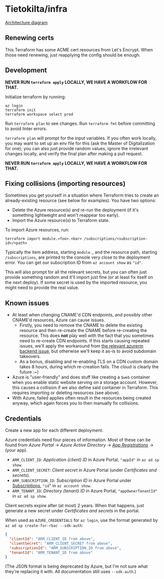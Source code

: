 # Tietokilta/infra

[Architecture diagram](https://miro.com/app/board/o9J_lVeCVWw=/)

## Renewing certs

This Terraform has some ACME cert resources from Let's Encrypt. When those need renewing, just reapplying the config
should be enough.

## Development

**NEVER RUN `terraform apply` LOCALLY, WE HAVE A WORKFLOW FOR THAT.**

Initialize terraform by running:
```shell
az login
terraform init
terraform workspace select prod
```

Run `terraform plan` to see changes. Run `terraform fmt` before committing to avoid linter errors.

`terraform plan` will prompt for the input variables. If you often work locally, you may want to set up an env file
for this (ask the Master of Digitalization for one); you can also just provide random values, ignore the irrelevant
changes locally, and verify the final plan after making a pull request.

**NEVER RUN `terraform apply` LOCALLY, WE HAVE A WORKFLOW FOR THAT.**

## Fixing collisions (importing resources)

Sometimes you get yourself in a situation where Terraform tries to create an already-existing resource (see below
for examples). You have two options:

- Delete the Azure resource(s) and re-run the deployment (if it's something lightweight and won't reappear too early).
- Import the Azure resource(s) to Terraform state.

To import Azure resources, run:

```shell
terraform import module.<foo>.<bar> /subscriptions/<subscription-id>/<path>
```

Typically the item address, starting `module.`, and the resource path, starting `/subscriptions`, are printed to
the console very close to the deployment error. You can get our subscription ID from `az account show` as `"id"`.

This will also prompt for all the relevant secrets, but you can often just provide something random and it'll
import just fine (or at least fix itself on the next deploy). If some secret is used by the imported resource, you
might need to provide the real value.

## Known issues

- At least when changing CNAME'd CDN endpoints, and possibly other CNAME'd resources, Azure can cause issues.
  - Firstly, you need to remove the CNAME to delete the existing resource and then re-create the CNAME before
    re-creating the resource. This does **not** play well with the fact that you sometimes need to re-create CDN
    endpoints. If this starts causing repeated issues, we'll apply the workaround from
    [the relevant azurerm backend issue](https://github.com/hashicorp/terraform-provider-azurerm/issues/11231), but
    otherwise we'll keep it as-is to avoid subdomain takeovers.
  - As a bonus, disabling and re-enabling TLS on a CDN custom domain takes 8 hours, during which re-creation fails.
    The cloud is clearly the future :~)
- Azure is "user-friendly" and does stuff like creating a `$web` container when you enable static website serving on
  a storage account. However, this causes a collision if we also define said container in Terraform. This requires
  importing or deleting resources (see above).
- With Azure, failed applies often result in the resources being created anyway, which again forces you to then
  manually fix collisions.

## Credentials

Create a new app for each different deployment.

Azure credentials need four pieces of information. Most of these can be found from
_Azure Portal_ &rarr; _Azure Active Directory_ &rarr;
[_App Registrations_](https://portal.azure.com/#blade/Microsoft_AAD_IAM/ActiveDirectoryMenuBlade/RegisteredApps)
&rarr; (your app).

- `ARM_CLIENT_ID`: _Application (client) ID_ in Azure Portal, `"appId"` in `az ad sp show`.
- `ARM_CLIENT_SECRET`: _Client secret_ in Azure Portal (under _Certificates and secrets_).
- `ARM_SUBSCRIPTION_ID`: _Subscription ID_ in Azure Portal under
  [Subscriptions](https://portal.azure.com/#blade/Microsoft_Azure_Billing/SubscriptionsBlade),
  `"id`" in `az account show`.
- `ARM_TENANT_ID`: _Directory (tenant) ID_ in Azure Portal, `"appOwnerTenantId"` in `az ad sp show`.

Client secrets expire after (at most) 2 years. When that happens, just generate a new secret under
_Certificates and secrets_ in the portal.

When used as `AZURE_CREDENTIALS` for `az login`, use the format generated by `az ad sp create-for-rbac --sdk-auth`:

```json
{
  "clientId": "ARM_CLIENT_ID from above",
  "clientSecret": "ARM_CLIENT_SECRET from above",
  "subscriptionId": "ARM_SUBSCRIPTION_ID from above",
  "tenantId": "ARM_TENANT_ID from above"
}
```

(The JSON format is being deprecated by Azure, but I'm not sure what they're replacing it with. All documentation still
uses `--sdk-auth`.)
